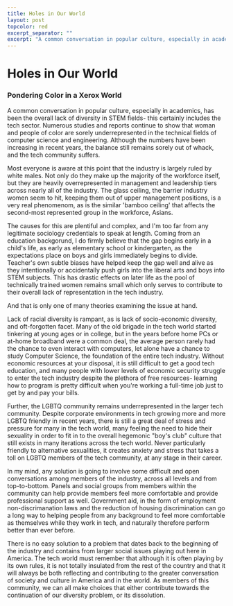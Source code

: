 ```yaml
---
title: Holes in Our World
layout: post
topcolor: red
excerpt_separator: ""
excerpt: "A common conversation in popular culture, especially in academics, has been the overall lack of diversity in STEM fields- this certainly includes the tech sector. Numerous studies and reports continue to show that woman and people of color are sorely underrepresented in the technical fields of computer science and engineering. Although the numbers have been increasing in recent years, the balance still remains sorely out of whack, and the tech community suffers."
---
```

# Holes in Our World
### Pondering Color in a Xerox World

A common conversation in popular culture, especially in academics, has been the overall lack of diversity in STEM fields- this certainly includes the tech sector. Numerous studies and reports continue to show that woman and people of color are sorely underrepresented in the technical fields of computer science and engineering. Although the numbers have been increasing in recent years, the balance still remains sorely out of whack, and the tech community suffers.

Most everyone is aware at this point that the industry is largely ruled by white males. Not only do they make up the majority of the workforce itself, but they are heavily overrepresented in management and leadership tiers across nearly all of the industry. The glass ceiling, the barrier industry women seem to hit, keeping them out of upper management positions, is a very real phenomenom, as is the similar 'bamboo ceiling' that affects the second-most represented group in the workforce, Asians.

The causes for this are plentiful and complex, and I'm too far from any legitimate sociology credentials to speak at length. Coming from an education backgorund, I do firmly believe that the gap begins early in a child's life, as early as elementary school or kindergarten, as the expectations place on boys and girls immediately begins to divide. Teacher's own subtle biases have helped keep the gap well and alive as they intentionally or accidentally push girls into the liberal arts and boys into STEM subjects. This has drastic effects on later life as the pool of technically trained women remains small which only serves to contribute to their overall lack of representation in the tech industry.

And that is only one of many theories examining the issue at hand.

Lack of racial diversity is rampant, as is lack of socio-economic diversity, and oft-forgotten facet. Many of the old brigade in the tech world started tinkering at young ages or in college, but in the years before home PCs or at-home broadband were a common deal, the average person rarely had the chance to even interact with computers, let alone have a chance to study Computer Science, the foundation of the entire tech industry. Without economic resources at your disposal, it is still difficult to get a good tech education, and many people with lower levels of economic security struggle to enter the tech industry despite the plethora of free resources- learning how to program is pretty difficult when you're working a full-time job just to get by and pay your bills.

Further, the LGBTQ community remains underrepresented in the larger tech community. Despite corporate environments in tech growing more and more LGBTQ friendly in recent years, there is still a great deal of stress and pressure for many in the tech world, many feeling the need to hide their sexuality in order to fit in to the overall hegemonic "boy's club" culture that still exists in many iterations across the tech world. Never particularly friendly to alternative sexualities, it creates anxiety and stress that takes a toll on LGBTQ members of the tech community, at any stage in their career.

In my mind, any solution is going to involve some difficult and open conversations among members of the industry, across all levels and from top-to-bottom. Panels and social groups from members within the community can help provide members feel more comfortable and provide professional support as well. Government aid, in the form of employment non-discrimanation laws and the reduction of housing discrimination can go a long way to helping people from any background to feel more comfortable as themselves while they work in tech, and naturally therefore perform better than ever before.

There is no easy solution to a problem that dates back to the beginning of the industry and contains from larger social issues playing out here in America. The tech world must remember that although it is often playing by its own rules, it is not totally insulated from the rest of the country and that it will always be both reflecting and contributing to the greater conversation of society and culture in America and in the world. As members of this community, we can all make choices that either contribute towards the continuation of our diversity problem, or its dissolution.